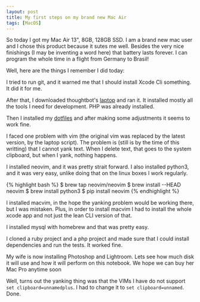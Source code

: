 ```yaml
---
layout: post
title: My first steps on my brand new Mac Air
tags: [MacOS]
---
```


So today I got my Mac Air 13", 8GB, 128GB SSD. I am a brand new mac user and I chose this product
because it sutes me well. Besides the very nice finishings (I may be inventing a word here)
that battery lasts forever. I can program the whole time in a flight from Germany to Brasil!


Well, here are the things I remember I did today:

I tried to run git, and it warned me that I should install Xcode Cli something.
It did it for me.

After that, I downloaded thoughtbot's
[laptop](http://github.com/thoughtbot/laptop) and ran it. It installed mostly
all the tools I need for development. PHP was already installed.

Then I installed my [dotfiles](http://github.com/mjacobus/.dotfiles) and after
making some adjustments it seems to work fine.

I faced one problem with vim (the original vim was replaced by the latest
version, by the laptop script). The problem is (still is by the time of this
writting) that I cannot yank text. When I delete text, that goes to the system
clipboard, but when I yank, nothing happens.

I installed neovim, and it was pretty strait forward. I also installed python3,
and it was very easy, unlike doing that on the linux boxes I work regularly.

{% highlight bash %}
$ brew tap neovim/neovim
$ brew install --HEAD neovim
$ brew install python3
$ pip install neovim
{% endhighlight %}

I installed macvim, in the hope the yanking problem would be working there, but
I was mistaken. Plus, in order to install macvim I had to install the whole
xcode app and not just the lean CLI version of that.

I installed mysql with homebrew and that was pretty easy.

I cloned a ruby project and a php project and made sure that I could install
dependencies and run the tests. It worked fine.

My wife is now installing Photoshop and Lightroom. Lets see how much disk it
will use and how it will perform on this notebook. We hope we can buy her Mac
Pro anytime soon

Well, turns out the yanking thing was that the VIMs I have do not support
```set clipboard=unnamedplus```. I had to change it to  ```set clipboard=unnamed```.
Done.
